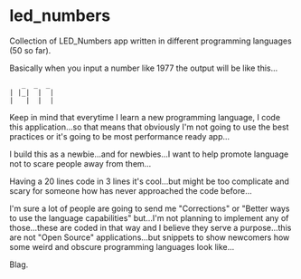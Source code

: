 # led_numbers
Collection of LED_Numbers app written in different programming languages (50 so far).

Basically when you input a number like 1977 the output will be like this...

```
   _  _  _
| |_|  |  |
|   |  |  |
```

Keep in mind that everytime I learn a new programming language, I code this application...so that means that obviously I'm not going to use the best practices or it's going to be most performance ready app...

I build this as a newbie...and for newbies...I want to help promote language not to scare people away from them...

Having a 20 lines code in 3 lines it's cool...but might be too complicate and scary for someone how has never approached the code before...

I'm sure a lot of people are going to send me "Corrections" or "Better ways to use the language capabilities" but...I'm not planning to implement any of those...these are coded in that way and I believe they serve a purpose...this are not "Open Source" applications...but snippets to show newcomers how some weird and obscure programming languages look like...

Blag.
